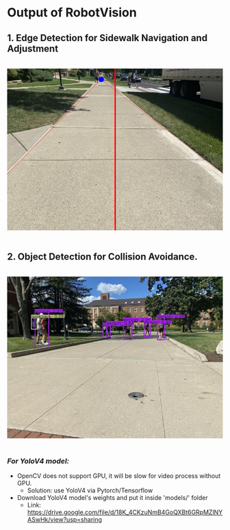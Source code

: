 # Output of RobotVision

## 1. Edge Detection for Sidewalk Navigation and Adjustment

<br><img src="Edge_Detection.jpg"><br><br>


## 2. Object Detection for Collision Avoidance.

<br><img src="Pedestrians_Yolov4.jpg"><br><br>

### _For YoloV4 model:_
  - OpenCV does not support GPU, it will be slow for video process without GPU.
    - Solution: use YoloV4 via Pytorch/Tensorflow
  - Download YoloV4 model's weights and put it inside 'models/' folder
    - Link: https://drive.google.com/file/d/18K_4CKzuNmB4GoQXBt6GRpMZlNYASwHk/view?usp=sharing 

